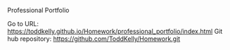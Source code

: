 Professional Portfolio

Go to URL: https://toddkelly.github.io/Homework/professional_portfolio/index.html
Git hub repository: https://github.com/ToddKelly/Homework.git


